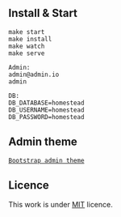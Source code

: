## Install & Start

```
make start
make install
make watch
make serve
```

```
Admin:
admin@admin.io
admin
```

```
DB:
DB_DATABASE=homestead
DB_USERNAME=homestead
DB_PASSWORD=homestead
```
## Admin theme

[`Bootstrap admin theme`](https://github.com/BlackrockDigital/startbootstrap-sb-admin-2)

## Licence

This work is under [MIT](LICENCE) licence.
